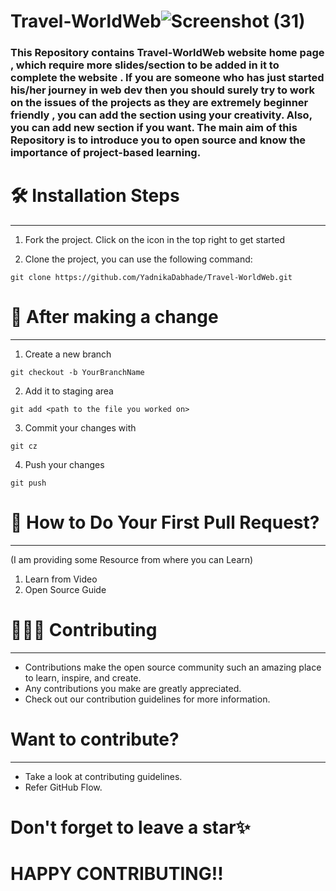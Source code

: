 # Travel-WorldWeb![Screenshot (31)](https://user-images.githubusercontent.com/99734957/206370455-fc03cae7-1420-4376-9e81-5f50436dcdb7.png)
### This Repository contains Travel-WorldWeb website home page , which require more slides/section to be added in it to complete the website . If you are someone who has just started his/her journey in web dev then you should surely try to work on the issues of the projects as they are extremely beginner friendly , you can add the section using your creativity. Also, you can add new section if you want. The main aim of this Repository is to introduce you to open source and know the importance of project-based learning.

# 🛠️ Installation Steps
***
1. Fork the project. Click on the  icon in the top right to get started

2. Clone the project, you can use the following command:
```
git clone https://github.com/YadnikaDabhade/Travel-WorldWeb.git

```
# 🥂 After making a change
***
1. Create a new branch
```
git checkout -b YourBranchName

```
2. Add it to staging area
```
git add <path to the file you worked on>

```
3. Commit your changes with
```
git cz

```
4. Push your changes
```
git push

```
# 🫴 How to Do Your First Pull Request?
***
(I am providing some Resource from where you can Learn)

1. Learn from Video
2. Open Source Guide

# 👩🏽‍💻 Contributing
***
* Contributions make the open source community such an amazing place to learn, inspire, and create.
* Any contributions you make are greatly appreciated.
* Check out our contribution guidelines for more information.
# Want to contribute?
***
* Take a look at contributing guidelines.
* Refer GitHub Flow.
# Don't forget to leave a star✨
# HAPPY CONTRIBUTING!!
